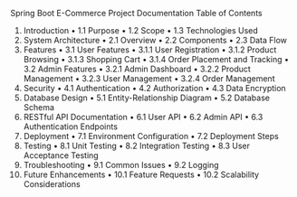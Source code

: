 Spring Boot E-Commerce Project Documentation
Table of Contents
1.	Introduction
•	1.1 Purpose
•	1.2 Scope
•	1.3 Technologies Used
2.	System Architecture
•	2.1 Overview
•	2.2 Components
•	2.3 Data Flow
3.	Features
•	3.1 User Features
•	3.1.1 User Registration
•	3.1.2 Product Browsing
•	3.1.3 Shopping Cart
•	3.1.4 Order Placement and Tracking
•	3.2 Admin Features
•	3.2.1 Admin Dashboard
•	3.2.2 Product Management
•	3.2.3 User Management
•	3.2.4 Order Management
4.	Security
•	4.1 Authentication
•	4.2 Authorization
•	4.3 Data Encryption
5.	Database Design
•	5.1 Entity-Relationship Diagram
•	5.2 Database Schema
6.	RESTful API Documentation
•	6.1 User API
•	6.2 Admin API
•	6.3 Authentication Endpoints
7.	Deployment
•	7.1 Environment Configuration
•	7.2 Deployment Steps
8.	Testing
•	8.1 Unit Testing
•	8.2 Integration Testing
•	8.3 User Acceptance Testing
9.	Troubleshooting
•	9.1 Common Issues
•	9.2 Logging
10.	Future Enhancements
•	10.1 Feature Requests
•	10.2 Scalability Considerations
